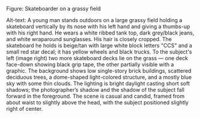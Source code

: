 Figure: Skateboarder on a grassy field

Alt-text: A young man stands outdoors on a large grassy field holding a skateboard vertically by its nose with his left hand and giving a thumbs-up with his right hand. He wears a white ribbed tank top, dark grey/black jeans, and white wraparound sunglasses. His hair is closely cropped. The skateboard he holds is beige/tan with large white block letters "CCS" and a small red star decal; it has yellow wheels and black trucks. To the subject's left (image right) two more skateboard decks lie on the grass — one deck face-down showing black grip tape, the other partially visible with a graphic. The background shows low single-story brick buildings, scattered deciduous trees, a dome-shaped light-colored structure, and a mostly blue sky with some thin clouds. The lighting is bright daylight casting short soft shadows; the photographer’s shadow and the shadow of the subject fall forward in the foreground. The scene is casual and candid, framed from about waist to slightly above the head, with the subject positioned slightly right of center.
